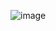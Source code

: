 ![image](https://github.com/Rakshitgupta9/COM-511/assets/95240061/013b4efd-c30c-4978-9f45-f98fc67e1c8b)
